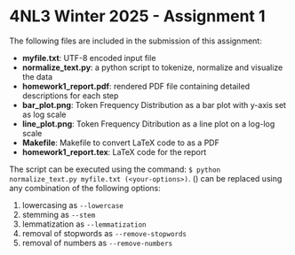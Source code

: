 <h1>4NL3 Winter 2025 - Assignment 1</h1>

The following files are included in the submission of this assignment:
- **myfile.txt**: UTF-8 encoded input file
- **normalize_text.py**: a python script to tokenize, normalize and visualize the data
- **homework1_report.pdf**: rendered PDF file containing detailed descriptions for each step
- **bar_plot.png**: Token Frequency Distribution as a bar plot with y-axis set as log scale
- **line_plot.png**: Token Frequency Ditribution as a line plot on a log-log scale
- **Makefile**: Makefile to convert LaTeX code to as a PDF
- **homework1_report.tex**: LaTeX code for the report

The script can be executed using the command: `$ python normalize_text.py myfile.txt (<your-options>)`. (<your-options>) can be replaced using any combination of the following options:
1. lowercasing as `--lowercase`
2. stemming as `--stem`
3. lemmatization as `--lemmatization`
4. removal of stopwords as `--remove-stopwords`
5. removal of numbers as `--remove-numbers`